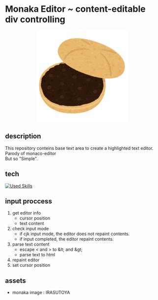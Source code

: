 # Monaka Editor ~ content-editable div controlling

<p align="center">
    <img src="./assets/monaka.png" alt="monaka" title="monaka" width=300>
</p>

## description

This repository conteins base text area to create a highlighted text editor.</br>
Parody of monaco-editor</br>
But so "Simple".

## tech

[![Used Skills](https://skillicons.dev/icons?i=react,html,css,javascript,typescript)](https://skillicons.dev)

## input proccess

1. get editor info
    - cursor position
    - text content
2. check input mode
    - if cjk input mode, the editor does not repaint contents.
    - if input completed, the editor repaint contents.
3. parse text content
    - escape < and > to \&lt; and \&gt;
    - parse text to html
4. repaint editor
5. set cursor position

## assets

-   monaka image : IRASUTOYA
